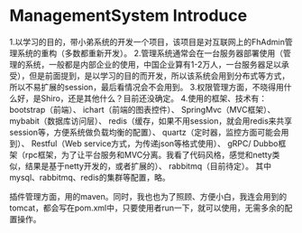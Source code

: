 ﻿# ManagementSystem Introduce
1.以学习的目的，带小弟系统的开发一个项目，该项目是对互联网上的FhAdmin管理系统的重构（多数都重新开发）。
2.管理系统通常会在一台服务器部署使用（管理的系统，一般都是内部企业的使用，中国企业算有1-2万人，一台服务器足以承受），但是前面提到，是以学习的目的而开发，所以该系统会用到分布式等方式，所以不易扩展的session，最后看情况会不会用到。
3.权限管理方面，不晓得用什么好，是Shiro，还是其他什么？目前还没确定。
4.使用的框架、技术有：
 bootstrap（前端）、
 ichart（前端的图表控件）、
 SpringMvc（MVC框架）、
 mybabit（数据库访问层）、
 redis（缓存，如果不用session，就会用redis来共享session等，方便系统做负载均衡的配置）、
 quartz（定时器，监控方面可能会用到）、
 Restful（Web service方式，为传递json等格式使用）、
 gRPC/ Dubbo框架（rpc框架，为了让平台服务和MVC分离。我看了代码风格，感觉和netty类似，结果是基于netty开发的，或者扩展的）、
 rabbitmq（目前待定）。
 其中mysql、rabbitmq、redis的集群等配置，略。

插件管理方面，用的maven。同时，我也也为了照顾、方便小白，我连会用到的tomcat，都会写在pom.xml中，只要使用者run一下，就可以使用，无需多余的配置操作。